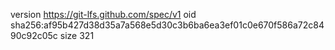version https://git-lfs.github.com/spec/v1
oid sha256:af95b427d38d35a7a568e5d30c3b6ba6ea3ef01c0e670f586a72c8490c92c05c
size 321
